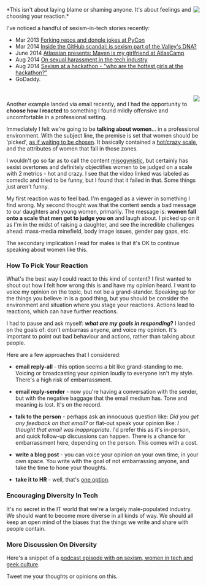 <!--{Title:"How To Pick Your Reactions To Mildly Offensive Things In A Professional Environment", Intro:"I received an email with mildly sexist content. Reacting to it with care.", PublishedOn:"21-Aug-2014"}-->

<img src="http://i.imgur.com/vOYCEuw.png" style="float:right" />
*This isn't about laying blame or shaming anyone. It's about feelings and choosing your reaction.*

I've noticed a handful of sexism-in-tech stories recently:

- Mar 2013 [Forking repos and dongle jokes at PyCon](http://arstechnica.com/tech-policy/2013/03/how-dongle-jokes-got-two-people-fired-and-led-to-ddos-attacks/)
- Mar 2014 [Inside the GitHub scandal: is sexism part of the Valley's DNA?](http://www.theverge.com/2014/3/19/5526574/github-sexism-scandal-julie-ann-horvath)
- June 2014 [Atlassian presents: Maven is my girlfriend at AtlasCamp](http://www.bkmag.com/2014/06/06/your-slide-show-is-offensive-dude-why-sexism-in-tech-needs-to-stop/) 
- Aug 2014 [On sexual harassment in the tech industry](http://thenextweb.com/voice/2014/08/20/sexual-harrassment-tech-industry/)
- Aug 2014 [Sexism at a hackathon - "who are the hottest girls at the hackathon?"](https://medium.com/hackers-and-hacking/a-hacking-hiatus-4844ae073d4)
- GoDaddy. 

<div style="clear:both;padding-top:20px;"/>
<img src="http://i.imgur.com/9343wqs.png" style="float:right;" />

Another example landed via email recently, and I had the opportunity to **choose how I reacted** to something I found mildly offensive and uncomfortable in a professional setting.  
 
Immediately I felt we're going to be **talking about women**... in a professional environment. With the subject line, the premise is set that women should be 'picked', [as if waiting to be chosen](https://en.wikipedia.org/wiki/Binders_full_of_women).  It basically contained a [hot/crazy scale](http://i.imgur.com/GcL7FpD.jpg), and the attributes of women that fall in those zones. 

I wouldn't go so far as to call the content [misogynistic](https://en.wikipedia.org/wiki/Misogeny), but certainly has sexist overtones and definitely objectifies women to be judged on a scale with 2 metrics - hot and crazy. I see that the video linked was labeled as comedic and tried to be funny, but I found that it failed in that. Some things just aren't funny.

My first reaction was to feel bad. I'm engaged as a viewer in something I find wrong. My second thought was that the content sends a bad message to our daughters and young women, primarily. The message is: **women fall onto a scale that men get to judge you on** and laugh about. I picked up on it as I'm in the midst of raising a daughter, and see the incredible challenges ahead: mass-media minefield, body image issues, gender pay gaps,  etc.  

The secondary implication I read for males is that it's OK to continue speaking about women like this. 

### How To Pick Your Reaction

What's the best way I could react to this kind of content? I first wanted to shout out how I felt how wrong this is and have my opinion heard. I want to voice my opinion on the topic, but not be a grand-stander. Speaking up for the things you believe in is a good thing, but you should be consider the environment and situation where you stage your reactions. Actions lead to reactions, which can have further reactions.

I had to pause and ask myself: ***what are my goals in responding*?**  I landed on the goals of: don't embarrass anyone, and voice my opinion. It's important to point out bad behaviour and actions, rather than talking about people.

Here are a few approaches that I considered:

- **email reply-all** - this option seems a bit like grand-standing to me. Voicing or broadcasting your opinion loudly to everyone isn't my style. There's a high risk of embarrassment.

- **email reply-sender** - now you're having a conversation with the sender, but with the negative baggage that the email medium has. Tone and meaning is lost. It's on the record. 
 
- **talk to the person** - perhaps ask an innocuous question like: *Did you get any feedback on that email?* or flat-out speak your opinion like: *I thought that email was inappropriate*. I'd prefer this as it's in-person, and quick follow-up discussions can happen. There is a chance for embarrassment here, depending on the person. This comes with a cost.
 
- **write a blog post** - you can voice your opinion on your own time, in your own space. You write with the goal of not embarrassing anyone, and take the time to hone your thoughts.

- **take it to HR** - well, that's [one option](https://en.wikipedia.org/wiki/Nuclear_option). 


### Encouraging Diversity In Tech

It's no secret in the IT world that we're a largely male-populated industry. We should want to become more diverse in all kinds of way. We should all keep an open mind of the biases that the things we write and share with people contain. 
 

### More Discussion On Diversity

Here's a snippet of a [podcast episode with on sexism, women in tech and geek culture](https://overcast.fm/podcasts/episode/9510342119668#t=1536).

Tweet me your thoughts or opinions on this.
